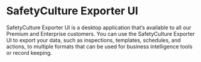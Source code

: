 # SafetyCulture Exporter UI

SafetyCulture Exporter UI is a desktop application that’s available to all our Premium and Enterprise customers. You can use the SafetyCulture Exporter UI to export your data, such as inspections, templates, schedules, and actions, to multiple formats that can be used for business intelligence tools or record keeping.
